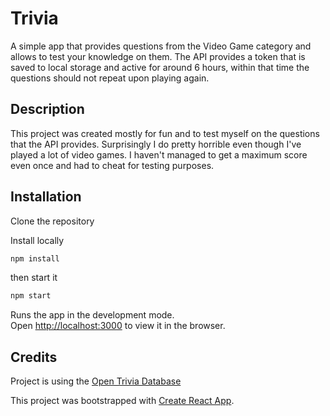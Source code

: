 # Trivia

A simple app that provides questions from the Video Game category and allows to test your knowledge on them. The API provides a token that is saved to local storage and active for around 6 hours, within that time the questions should not repeat upon playing again.

## Description

This project was created mostly for fun and to test myself on the questions that the API provides. Surprisingly I do pretty horrible even though I've played a lot of video games. I haven't managed to get a maximum score even once and had to cheat for testing purposes.

## Installation

Clone the repository

Install locally
```sh
npm install
```
then start it

```sh
npm start
```

Runs the app in the development mode.\
Open [http://localhost:3000](http://localhost:3000) to view it in the browser.

## Credits

Project is using the [Open Trivia Database](https://opentdb.com/) 

This project was bootstrapped with [Create React App](https://github.com/facebook/create-react-app).
